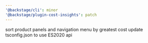 ```yaml
---
'@backstage/cli': minor
'@backstage/plugin-cost-insights': patch
---
```


sort product panels and navigation menu by greatest cost
update tsconfig.json to use ES2020 api

